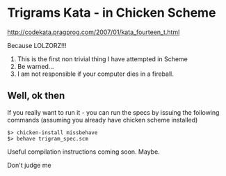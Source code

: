 # Trigrams Kata - in Chicken Scheme

http://codekata.pragprog.com/2007/01/kata_fourteen_t.html

Because LOLZORZ!!!

1. This is the first non trivial thing I have attempted in Scheme
2. Be warned...
3. I am not responsible if your computer dies in a fireball.

## Well, ok then

If you really want to run it - you can run the specs by issuing the following commands (assuming you already have chicken scheme installed)

    $> chicken-install missbehave
    $> behave trigram_spec.scm

Useful compilation instructions coming soon. Maybe.

Don't judge me

